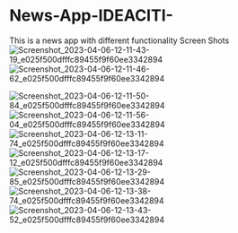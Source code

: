 # News-App-IDEACITI-
This is a news app with different functionality 
Screen Shots 
![Screenshot_2023-04-06-12-11-43-19_e025f500dfffc89455f9f60ee3342894](https://user-images.githubusercontent.com/11901896/230293279-c2e3c67f-0df4-4b4a-bf2c-dab95dd112a8.jpg) ![Screenshot_2023-04-06-12-11-46-62_e025f500dfffc89455f9f60ee3342894](https://user-images.githubusercontent.com/11901896/230293285-0b8b6995-b64e-4ecc-badf-9eb3a433bb2f.jpg)

![Screenshot_2023-04-06-12-11-50-84_e025f500dfffc89455f9f60ee3342894](https://user-images.githubusercontent.com/11901896/230293289-3f67e78b-1b8c-4d56-8f0e-6f042f4b00f0.jpg)
![Screenshot_2023-04-06-12-11-56-04_e025f500dfffc89455f9f60ee3342894](https://user-images.githubusercontent.com/11901896/230293301-b4d6e820-599b-4583-bc27-668b28667825.jpg)
![Screenshot_2023-04-06-12-13-11-74_e025f500dfffc89455f9f60ee3342894](https://user-images.githubusercontent.com/11901896/230293343-330da57e-6ea7-41c0-93f0-6a3f4f45d21c.jpg)
![Screenshot_2023-04-06-12-13-17-12_e025f500dfffc89455f9f60ee3342894](https://user-images.githubusercontent.com/11901896/230293408-b80cd9bd-321e-4206-a847-38ab7d8067d0.jpg)
![Screenshot_2023-04-06-12-13-29-85_e025f500dfffc89455f9f60ee3342894](https://user-images.githubusercontent.com/11901896/230293421-ce124413-1bfb-44d8-832b-6d37c58f29e0.jpg)
![Screenshot_2023-04-06-12-13-38-74_e025f500dfffc89455f9f60ee3342894](https://user-images.githubusercontent.com/11901896/230293447-3e776ca1-a73d-4271-8e84-3d5f20247002.jpg)
![Screenshot_2023-04-06-12-13-43-52_e025f500dfffc89455f9f60ee3342894](https://user-images.githubusercontent.com/11901896/230293461-05805fde-0b61-4002-84c8-89011d6dc527.jpg)
